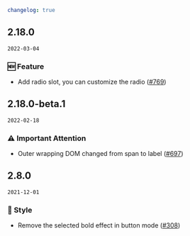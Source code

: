 ```yaml
changelog: true
```

## 2.18.0

`2022-03-04`

### 🆕 Feature

- Add radio slot, you can customize the radio ([#769](https://github.com/arco-design/arco-design-vue/pull/769))


## 2.18.0-beta.1

`2022-02-18`

### ⚠️ Important Attention

- Outer wrapping DOM changed from span to label ([#697](https://github.com/arco-design/arco-design-vue/pull/697))


## 2.8.0

`2021-12-01`

### 💅 Style

- Remove the selected bold effect in button mode ([#308](https://github.com/arco-design/arco-design-vue/pull/308))

